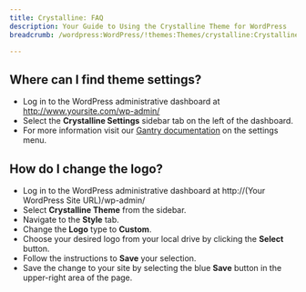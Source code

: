 ```yaml
---
title: Crystalline: FAQ
description: Your Guide to Using the Crystalline Theme for WordPress
breadcrumb: /wordpress:WordPress/!themes:Themes/crystalline:Crystalline

---
```


Where can I find theme settings?
-----
* Log in to the WordPress administrative dashboard at http://www.yoursite.com/wp-admin/
* Select the **Crystalline Settings** sidebar tab on the left of the dashboard.
* For more information visit our [Gantry documentation](http://docs.gantry.org/gantry4/configure) on the settings menu.

How do I change the logo?
-----

* Log in to the WordPress administrative dashboard at http://(Your WordPress Site URL)/wp-admin/
* Select **Crystalline Theme** from the sidebar.
* Navigate to the **Style** tab.
* Change the **Logo** type to **Custom**.
* Choose your desired logo from your local drive by clicking the **Select** button.
* Follow the instructions to **Save** your selection.
* Save the change to your site by selecting the blue **Save** button in the upper-right area of the page.

[gantry]: http://docs.gantry.org/gantry4/configure